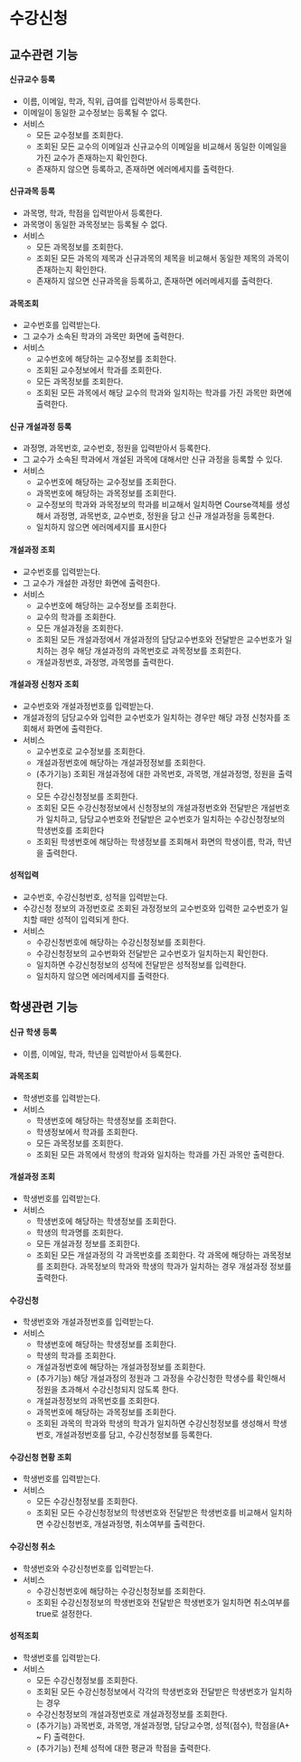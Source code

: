 # 수강신청

## 교수관련 기능

#### 신규교수 등록
* 이름, 이메일, 학과, 직위, 급여를 입력받아서 등록한다.
* 이메일이 동일한 교수정보는 등록될 수 없다.
* 서비스
	- 모든 교수정보를 조회한다.
	- 조회된 모든 교수의 이메일과 신규교수의 이메일을 비교해서 동일한 이메일을 가진 교수가 존재하는지 확인한다.
	- 존재하지 않으면 등록하고, 존재하면 에러메세지를 출력한다.

#### 신규과목 등록
* 과목명, 학과, 학점을 입력받아서 등록한다.
* 과목명이 동일한 과목정보는 등록될 수 없다.
* 서비스
	- 모든 과목정보를 조회한다.
	- 조회된 모든 과목의 제목과 신규과목의 제목을 비교해서 동일한 제목의 과목이 존재하는지 확인한다.
	- 존재하지 않으면 신규과목을 등록하고, 존재하면 에러메세지를 출력한다.

#### 과목조회
* 교수번호를 입력받는다.
* 그 교수가 소속된 학과의 과목만 화면에 출력한다.
* 서비스
	- 교수번호에 해당하는 교수정보를 조회한다.
	- 조회된 교수정보에서 학과를 조회한다.
	- 모든 과목정보를 조회한다.
	- 조회된 모든 과목에서 해당 교수의 학과와 일치하는 학과를 가진 과목만 화면에 출력한다.

#### 신규 개설과정 등록
* 과정명, 과목번호, 교수번호, 정원을 입력받아서 등록한다.
* 그 교수가 소속된 학과에서 개설된 과목에 대해서만 신규 과정을 등록할 수 있다.
* 서비스
	- 교수번호에 해당하는 교수정보를 조회한다.
	- 과목번호에 해당하는 과목정보를 조회한다.
	- 교수정보의 학과와 과목정보의 학과를 비교해서 일치하면 Course객체를 생성해서 과정명, 과목번호, 교수번호, 정원을 담고 신규 개설과정을 등록한다.
	- 일치하지 않으면 에러메세지를 표시한다 

#### 개설과정 조회
* 교수번호를 입력받는다.
* 그 교수가 개설한 과정만 화면에 출력한다.
* 서비스
	- 교수번호에 해당하는 교수정보를 조회한다.
	- 교수의 학과를 조회한다.
	- 모든 개설과정을 조회한다.
	- 조회된 모든 개설과정에서 개설과정의 담당교수번호와 전달받은 교수번호가 일치하는 경우 해당 개설과정의 과목번호로 과목정보를 조회한다.
	- 개설과정번호, 과정명, 과목명를 출력한다.

#### 개설과정 신청자 조회
* 교수번호와 개설과정번호를 입력받는다.
* 개설과정의 담당교수와 입력한 교수번호가 일치하는 경우만 해당 과정 신청자를 조회해서 화면에 출력한다.
* 서비스 
	- 교수번호로 교수정보를 조회한다.
	- 개설과정번호에 해당하는 개설과정정보를 조회한다.
	- (추가기능) 조회된 개설과정에 대한 과목번호, 과목명, 개설과정명, 정원을 출력한다.
	- 모든 수강신청정보를 조회한다.
	- 조회된 모든 수강신청정보에서 신청정보의 개설과정번호와 전달받은 개설번호가 일치하고, 담당교수번호와 전달받은 교수번호가 일치하는 수강신청정보의 학생번호를 조회한다
	- 조회된 학생번호에 해당하는 학생정보를 조회해서 화면의 학생이름, 학과, 학년을 출력한다.
	
#### 성적입력
* 교수번호, 수강신청번호, 성적을 입력받는다.
* 수강신청 정보의 과정번호로 조회된 과정정보의 교수번호와 입력한 교수번호가 일치할 때만 성적이 입력되게 한다.
* 서비스
	- 수강신청번호에 해당하는 수강신청정보를 조회한다.
	- 수강신청정보의 교수번화와 전달받은 교수번호가 일치하는지 확인한다.
	- 일치하면 수강신청정보의 성적에 전달받은 성적정보를 입력한다.
	- 일치하지 않으면 에러메세지를 출력한다.

## 학생관련 기능
#### 신규 학생 등록
* 이름, 이메일, 학과, 학년을 입력받아서 등록한다.

#### 과목조회
* 학생번호를 입력받는다.
* 서비스 
	- 학생번호에 해당하는 학생정보를 조회한다.
	- 학생정보에서 학과를 조회한다.
	-  모든 과목정보를 조회한다.
	-  조회된 모든 과목에서 학생의 학과와 일치하는 학과를 가진 과목만 출력한다.

#### 개설과정 조회
* 학생번호를 입력받는다.
* 서비스
	- 학생번호에 해당하는 학생정보를 조회한다.
	- 학생의 학과명를 조회한다.
	- 모든 개설과정 정보를 조회한다.
	- 조회된 모든 개설과정의 각 과목번호를 조회한다. 각 과목에 해당하는 과목정보를 조회한다. 과목정보의 학과와 학생의 학과가 일치하는 경우 개설과정 정보를 출력한다.
	
#### 수강신청
* 학생번호와 개설과정번호를 입력받는다.
* 서비스
	- 학생번호에 해당하는 학생정보를 조회한다.
	- 학생의 학과를 조회한다.
	- 개설과정번호에 해당하는 개설과정정보를 조회한다.
	- (추가기능) 해당 개설과정의 정원과 그 과정을 수강신청한 학생수를 확인해서 정원을 초과해서 수강신청되지 않도록 한다.
	- 개설과정정보의 과목번호를 조회한다.
	- 과목번호에 해당하는 과목정보를 조회한다.
	- 조회된 과목의 학과와 학생의 학과가 일치하면 수강신청정보를 생성해서 학생번호, 개설과정번호를 담고, 수강신청정보를 등록한다.
	
#### 수강신청 현황 조회
* 학생번호를 입력받는다.
* 서비스
	- 모든 수강신청정보를 조회한다.
	- 조회된 모든 수강신청정보의 학생번호와 전달받은 학생번호를 비교해서 일치하면 수강신청번호, 개설과정명, 취소여부를 출력한다.
	
#### 수강신청 취소
* 학생번호와 수강신청번호를 입력받는다.
* 서비스
	- 수강신청번호에 해당하는 수강신청정보를 조회한다.
	- 조회된 수강신청정보의 학생번호와 전달받은 학생번호가 일치하면 취소여부를 true로 설정한다.

#### 성적조회
* 학생번호를 입력받는다.
* 서비스
	- 모든 수강신청정보를 조회한다.
	- 조회된 모든 수강신청정보에서 각각의 학생번호와 전달받은 학생번호가 일치하는 경우
	- 수강신청정보의 개설과정번호로 개설과정정보를 조회한다.
	- (추가기능) 과목번호, 과목명, 개설과정명, 담당교수명, 성적(점수), 학점을(A+ ~ F) 출력한다.
	- (추가기능) 전체 성적에 대한 평균과 학점을 출력한다.

